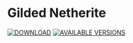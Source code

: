 # Gilded Netherite

[![DOWNLOAD](https://cf.way2muchnoise.eu/full_409819_downloads.svg)](https://www.curseforge.com/minecraft/mc-mods/gilded-netherite)
[![AVAILABLE VERSIONS](https://cf.way2muchnoise.eu/versions/409819_latest.svg)](https://www.curseforge.com/minecraft/mc-mods/gilded-netherite)